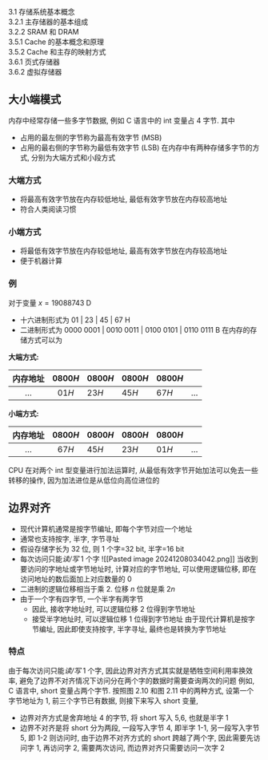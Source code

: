 3.1 存储系统基本概念  
3.2.1 主存储器的基本组成  
3.2.2 SRAM 和 DRAM  
3.5.1 Cache 的基本概念和原理  
3.5.2 Cache 和主存的映射方式  
3.6.1 页式存储器  
3.6.2 虚拟存储器
## 大小端模式
内存中经常存储一些多字节数据, 例如 C 语言中的 int 变量占 4 字节. 其中
- 占用的最左侧的字节称为最高有效字节 (MSB)
- 占用的最右侧的字节称为最低有效字节 (LSB)
在内存中有两种存储多字节的方式, 分别为大端方式和小段方式
### 大端方式
- 将最高有效字节放在内存较低地址, 最低有效字节放在内存较高地址
- 符合人类阅读习惯
### 小端方式
- 将最低有效字节放在内存较低地址, 最高有效字节放在内存较高地址
- 便于机器计算
### 例
对于变量 $x=19088743$ D
- 十六进制形式为 01 | 23 | 45 | 67 H
- 二进制形式为 0000 0001 | 0010 0011 | 0100 0101 | 0110 0111 B
在内存的存储方式可以为

**大端方式:**

|  **内存地址**   | **$0800 H$** | **$0800 H$** | **$0800 H$** | **$0800 H$** |         |
| :-----: | :------: | -------- | -------- | -------- | ------- |
| $\dots$ |  $01 H$  | $23 H$   | $45 H$   | $67 H$   | $\dots$ |

**小端方式:**

|  内存地址   | $0800 H$ | $0800 H$ | $0800 H$ | $0800 H$ |         |
| :-----: | :------: | -------- | -------- | -------- | ------- |
| $\dots$ |  $67 H$  | $45 H$   | $23 H$   | $01 H$   | $\dots$ |

CPU 在对两个 int 型变量进行加法运算时, 从最低有效字节开始加法可以免去一些转移的操作, 因为加法进位是从低位向高位进位的
## 边界对齐
- 现代计算机通常是按字节编址, 即每个字节对应一个地址
- 通常也支持按字, 半字, 字节寻址
- 假设存储字长为 32 位, 则 1 个字=32 bit, 半字=16 bit
- 每次访问只能*读/写* 1 个字
![[Pasted image 20241208034042.png]]
当收到要访问的字地址或字节地址时, 计算对应的字节地址, 可以使用逻辑位移, 即在访问地址的数后面加上对应数量的 $0$
- 二进制的逻辑位移相当于乘 $2$. 位移 $n$ 位就是乘 $2 n$
- 由于一个字有四字节, 一个半字有两字节
	- 因此, 接收字地址时, 可以逻辑位移 2 位得到字节地址
	- 接受半字地址时, 可以逻辑位移 1 位得到字节地址
由于现代计算机是按字节编址, 因此即使支持按字, 半字寻址, 最终也是转换为字节地址
### 特点
由于每次访问只能*读/写* 1 个字, 因此边界对齐方式其实就是牺牲空间利用率换效率, 避免了边界不对齐情况下访问分在两个字的数据时需要查询两次的问题
例如, C 语言中, short 变量占两个字节. 按照图 2.10 和图 2.11 中的两种方式, 设第一个字节地址为 1, 前三个字节已有数据, 则接下来写入 short 变量,
- 边界对齐方式是舍弃地址 4 的字节, 将 short 写入 5,6, 也就是半字 1
- 边界不对齐是将 short 分为两段, 一段写入字节 4, 即半字 1-1, 另一段写入字节 5, 即 1-2
则访问时, 由于边界不对齐方式的 short 跨越了两个字, 因此需要先访问字 1, 再访问字 2, 需要两次访问, 而边界对齐只需要访问一次字 2
